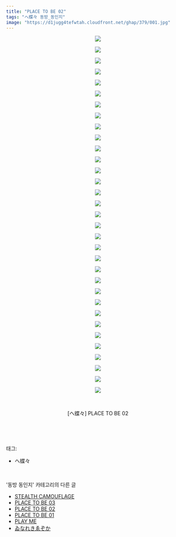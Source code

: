 ```yaml
---
title: "PLACE TO BE 02"
tags: "ヘ蝶々 동방_동인지"
image: "https://d1jugg4tefwtah.cloudfront.net/ghap/379/001.jpg"
---
```

<div class="article">
<p style="text-align: center; clear: none; float: none;"><img src="{{ site.imgserver11 }}/ghap/379/001.jpg"/></p>
<p style="text-align: center; clear: none; float: none;"><img src="{{ site.imgserver11 }}/ghap/379/002.jpg"/></p>
<p style="text-align: center; clear: none; float: none;"><img src="{{ site.imgserver11 }}/ghap/379/003.png"/></p>
<p style="text-align: center; clear: none; float: none;"><img src="{{ site.imgserver11 }}/ghap/379/004.jpg"/></p>
<p style="text-align: center; clear: none; float: none;"><img src="{{ site.imgserver11 }}/ghap/379/005.jpg"/></p>
<p style="text-align: center; clear: none; float: none;"><img src="{{ site.imgserver11 }}/ghap/379/006.jpg"/></p>
<p style="text-align: center; clear: none; float: none;"><img src="{{ site.imgserver11 }}/ghap/379/007.jpg"/></p>
<p style="text-align: center; clear: none; float: none;"><img src="{{ site.imgserver11 }}/ghap/379/008.jpg"/></p>
<p style="text-align: center; clear: none; float: none;"><img src="{{ site.imgserver11 }}/ghap/379/009.jpg"/></p>
<p style="text-align: center; clear: none; float: none;"><img src="{{ site.imgserver11 }}/ghap/379/010.jpg"/></p>
<p style="text-align: center; clear: none; float: none;"><img src="{{ site.imgserver11 }}/ghap/379/011.jpg"/></p>
<p style="text-align: center; clear: none; float: none;"><img src="{{ site.imgserver11 }}/ghap/379/012.jpg"/></p>
<p style="text-align: center; clear: none; float: none;"><img src="{{ site.imgserver11 }}/ghap/379/013.jpg"/></p>
<p style="text-align: center; clear: none; float: none;"><img src="{{ site.imgserver11 }}/ghap/379/014.jpg"/></p>
<p style="text-align: center; clear: none; float: none;"><img src="{{ site.imgserver11 }}/ghap/379/015.jpg"/></p>
<p style="text-align: center; clear: none; float: none;"><img src="{{ site.imgserver11 }}/ghap/379/016.jpg"/></p>
<p style="text-align: center; clear: none; float: none;"><img src="{{ site.imgserver11 }}/ghap/379/017.jpg"/></p>
<p style="text-align: center; clear: none; float: none;"><img src="{{ site.imgserver11 }}/ghap/379/018.jpg"/></p>
<p style="text-align: center; clear: none; float: none;"><img src="{{ site.imgserver11 }}/ghap/379/019.jpg"/></p>
<p style="text-align: center; clear: none; float: none;"><img src="{{ site.imgserver11 }}/ghap/379/020.jpg"/></p>
<p style="text-align: center; clear: none; float: none;"><img src="{{ site.imgserver11 }}/ghap/379/021.jpg"/></p>
<p style="text-align: center; clear: none; float: none;"><img src="{{ site.imgserver11 }}/ghap/379/022.jpg"/></p>
<p style="text-align: center; clear: none; float: none;"><img src="{{ site.imgserver11 }}/ghap/379/023.jpg"/></p>
<p style="text-align: center; clear: none; float: none;"><img src="{{ site.imgserver11 }}/ghap/379/024.jpg"/></p>
<p style="text-align: center; clear: none; float: none;"><img src="{{ site.imgserver11 }}/ghap/379/025.jpg"/></p>
<p style="text-align: center; clear: none; float: none;"><img src="{{ site.imgserver11 }}/ghap/379/026.jpg"/></p>
<p style="text-align: center; clear: none; float: none;"><img src="{{ site.imgserver11 }}/ghap/379/027.jpg"/></p>
<p style="text-align: center; clear: none; float: none;"><img src="{{ site.imgserver11 }}/ghap/379/028.jpg"/></p>
<p style="text-align: center; clear: none; float: none;"><img src="{{ site.imgserver11 }}/ghap/379/029.jpg"/></p>
<p style="text-align: center; clear: none; float: none;"><img src="{{ site.imgserver11 }}/ghap/379/030.jpg"/></p>
<p style="text-align: center; clear: none; float: none;"><img src="{{ site.imgserver11 }}/ghap/379/031.jpg"/></p>
<p style="text-align: center; clear: none; float: none;"><img src="{{ site.imgserver11 }}/ghap/379/032.jpg"/></p>
<p style="text-align: center; clear: none; float: none;"><img src="{{ site.imgserver11 }}/ghap/379/033.jpg"/></p>
<p style="text-align: center; clear: none; float: none;"><br/></p>
<p style="text-align: center; clear: none; float: none;">[ヘ蝶々] PLACE TO BE 02</p>
<p><br/></p>
</div><br/>
<div class="tagTrail">
<p>태그: </p>
<ul>
<li>ヘ蝶々</li>
</ul>
</div><br/>
<div class="another">
<p>'동방 동인지' 카테고리의 다른 글</p>
<ul>
<li><a href="/ghap_381">STEALTH CAMOUFLAGE</a></li>
<li><a href="/ghap_380">PLACE TO BE 03</a></li>
<li><a href="/ghap_379">PLACE TO BE 02</a></li>
<li><a href="/ghap_378">PLACE TO BE 01</a></li>
<li><a href="/ghap_377">PLAY ME</a></li>
<li><a href="/ghap_376">ゐなれきゑぞか</a></li>
</ul>
</div><br/>
<div class="cb_module cb_fluid">
<div class="cb_wrt cb_profile">
</div><!-- commentList close -->
</div><br/>
